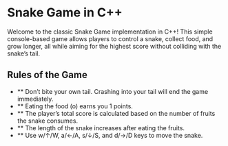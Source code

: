 # Snake Game in C++
Welcome to the classic Snake Game implementation in C++! This simple console-based game allows players to control a snake, collect food, and grow longer, all while aiming for the highest score without colliding with the snake’s tail.

## Rules of the Game
- ** Don’t  bite your own tail. Crashing into your tail will end the game immediately.
- ** Eating the food (o) earns you 1 points.
- ** The player’s total score is calculated based on the number of fruits the snake consumes.
- ** The length of the snake increases after eating the fruits.
- ** Use w/↑/W, a/←/A, s/↓/S, and d/→/D keys to move the snake.
